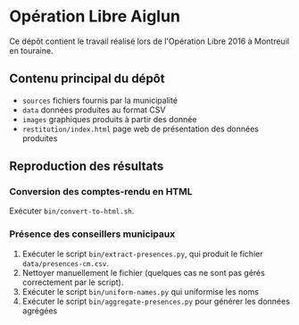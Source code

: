 # Opération Libre Aiglun

Ce dépôt contient le travail réalisé lors de l'Opération Libre 2016 à Montreuil en touraine.

## Contenu principal du dépôt

* `sources` fichiers fournis par la municipalité
* `data` données produites au format CSV
* `images` graphiques produits à partir des donnée
* `restitution/index.html` page web de présentation des données produites

## Reproduction des résultats

### Conversion des comptes-rendu en HTML

Exécuter `bin/convert-to-html.sh`.

### Présence des conseillers municipaux

1. Exécuter le script `bin/extract-presences.py`, qui produit le fichier `data/presences-cm.csv`.
2. Nettoyer manuellement le fichier (quelques cas ne sont pas gérés correctement par le script).
3. Exécuter le script `bin/uniform-names.py` qui uniformise les noms
4. Exécuter le script `bin/aggregate-presences.py` pour générer les données agrégées
